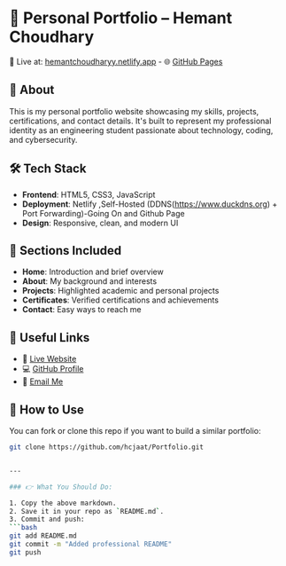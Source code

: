 # 💼 Personal Portfolio – Hemant Choudhary

🚀 Live at: [hemantchoudharyy.netlify.app](https://hemantchoudharyy.netlify.app)
         - 🌐 [GitHub Pages](https://hcjaat.github.io/Portfolio/)

## 📌 About

This is my personal portfolio website showcasing my skills, projects, certifications, and contact details. It's built to represent my professional identity as an engineering student passionate about technology, coding, and cybersecurity.

## 🛠️ Tech Stack

- **Frontend**: HTML5, CSS3, JavaScript
- **Deployment**: Netlify ,Self-Hosted (DDNS(https://www.duckdns.org) + Port Forwarding)-Going On  and Github Page
- **Design**: Responsive, clean, and modern UI

## 📂 Sections Included

- **Home**: Introduction and brief overview
- **About**: My background and interests
- **Projects**: Highlighted academic and personal projects
- **Certificates**: Verified certifications and achievements
- **Contact**: Easy ways to reach me

## 🔗 Useful Links

- 🔗 [Live Website](https://hemantchoudharyy.netlify.app)
- 💻 [GitHub Profile](https://github.com/hcjaat)
- 📧 [Email Me](mailto:hemant.ktp8@gmail.com)

## 📝 How to Use

You can fork or clone this repo if you want to build a similar portfolio:
```bash
git clone https://github.com/hcjaat/Portfolio.git


---

### 👉 What You Should Do:

1. Copy the above markdown.
2. Save it in your repo as `README.md`.
3. Commit and push:
```bash
git add README.md
git commit -m "Added professional README"
git push

